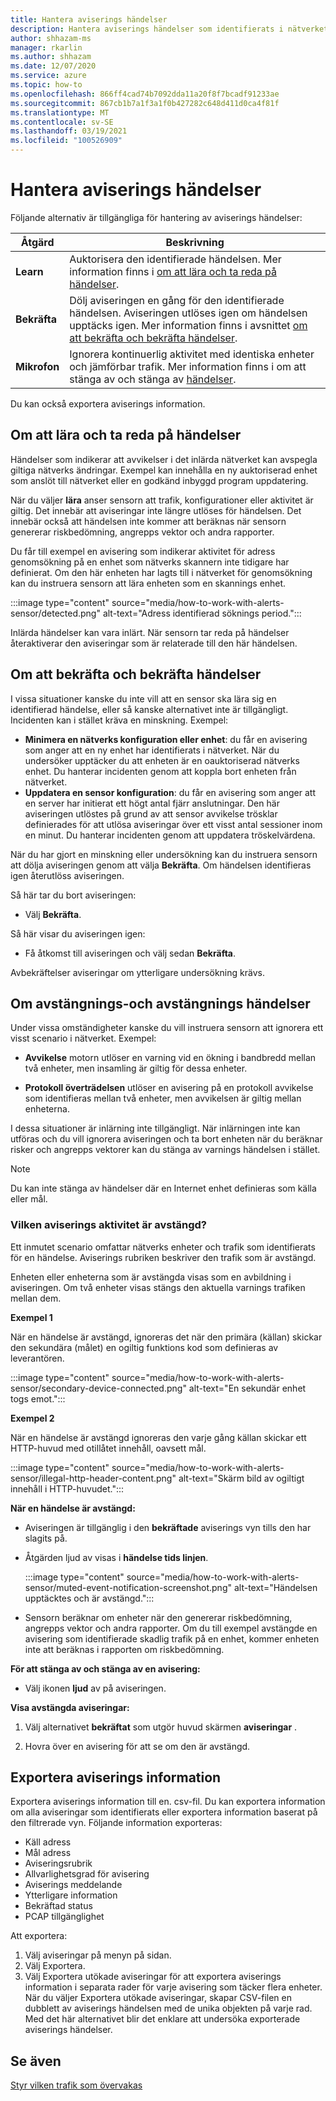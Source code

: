 ```yaml
---
title: Hantera aviserings händelser
description: Hantera aviserings händelser som identifierats i nätverket.
author: shhazam-ms
manager: rkarlin
ms.author: shhazam
ms.date: 12/07/2020
ms.service: azure
ms.topic: how-to
ms.openlocfilehash: 866ff4cad74b7092dda11a20f8f7bcadf91233ae
ms.sourcegitcommit: 867cb1b7a1f3a1f0b427282c648d411d0ca4f81f
ms.translationtype: MT
ms.contentlocale: sv-SE
ms.lasthandoff: 03/19/2021
ms.locfileid: "100526909"
---
```

# <a name="manage-alert-events"></a>Hantera aviserings händelser

Följande alternativ är tillgängliga för hantering av aviserings händelser:

 | Åtgärd | Beskrivning |
 |--|--|
 | **Learn** | Auktorisera den identifierade händelsen. Mer information finns i [om att lära och ta reda på händelser](#about-learning-and-unlearning-events). |
 | **Bekräfta** | Dölj aviseringen en gång för den identifierade händelsen. Aviseringen utlöses igen om händelsen upptäcks igen. Mer information finns i avsnittet [om att bekräfta och bekräfta händelser](#about-acknowledging-and-unacknowledging-events). |
 | **Mikrofon** | Ignorera kontinuerlig aktivitet med identiska enheter och jämförbar trafik. Mer information finns i om att stänga av och stänga av [händelser](#about-muting-and-unmuting-events). |
 
Du kan också exportera aviserings information.
## <a name="about-learning-and-unlearning-events"></a>Om att lära och ta reda på händelser

Händelser som indikerar att avvikelser i det inlärda nätverket kan avspegla giltiga nätverks ändringar. Exempel kan innehålla en ny auktoriserad enhet som anslöt till nätverket eller en godkänd inbyggd program uppdatering.

När du väljer **lära** anser sensorn att trafik, konfigurationer eller aktivitet är giltig. Det innebär att aviseringar inte längre utlöses för händelsen. Det innebär också att händelsen inte kommer att beräknas när sensorn genererar riskbedömning, angrepps vektor och andra rapporter.

Du får till exempel en avisering som indikerar aktivitet för adress genomsökning på en enhet som nätverks skannern inte tidigare har definierat. Om den här enheten har lagts till i nätverket för genomsökning kan du instruera sensorn att lära enheten som en skannings enhet.

:::image type="content" source="media/how-to-work-with-alerts-sensor/detected.png" alt-text="Adress identifierad söknings period.":::

Inlärda händelser kan vara inlärt. När sensorn tar reda på händelser återaktiverar den aviseringar som är relaterade till den här händelsen.

## <a name="about-acknowledging-and-unacknowledging-events"></a>Om att bekräfta och bekräfta händelser

I vissa situationer kanske du inte vill att en sensor ska lära sig en identifierad händelse, eller så kanske alternativet inte är tillgängligt. Incidenten kan i stället kräva en minskning. Exempel:

- **Minimera en nätverks konfiguration eller enhet**: du får en avisering som anger att en ny enhet har identifierats i nätverket. När du undersöker upptäcker du att enheten är en oauktoriserad nätverks enhet. Du hanterar incidenten genom att koppla bort enheten från nätverket.
- **Uppdatera en sensor konfiguration**: du får en avisering som anger att en server har initierat ett högt antal fjärr anslutningar. Den här aviseringen utlöstes på grund av att sensor avvikelse trösklar definierades för att utlösa aviseringar över ett visst antal sessioner inom en minut. Du hanterar incidenten genom att uppdatera tröskelvärdena.

När du har gjort en minskning eller undersökning kan du instruera sensorn att dölja aviseringen genom att välja **Bekräfta**. Om händelsen identifieras igen återutlöss aviseringen.

Så här tar du bort aviseringen:

  - Välj **Bekräfta**.

Så här visar du aviseringen igen:

  - Få åtkomst till aviseringen och välj sedan **Bekräfta**.

Avbekräftelser aviseringar om ytterligare undersökning krävs.

## <a name="about-muting-and-unmuting-events"></a>Om avstängnings-och avstängnings händelser

Under vissa omständigheter kanske du vill instruera sensorn att ignorera ett visst scenario i nätverket. Exempel:

  - **Avvikelse** motorn utlöser en varning vid en ökning i bandbredd mellan två enheter, men insamling är giltig för dessa enheter.

  - **Protokoll överträdelsen** utlöser en avisering på en protokoll avvikelse som identifieras mellan två enheter, men avvikelsen är giltig mellan enheterna.

I dessa situationer är inlärning inte tillgängligt. När inlärningen inte kan utföras och du vill ignorera aviseringen och ta bort enheten när du beräknar risker och angrepps vektorer kan du stänga av varnings händelsen i stället.

> [!NOTE] 
> Du kan inte stänga av händelser där en Internet enhet definieras som källa eller mål.

### <a name="what-alert-activity-is-muted"></a>Vilken aviserings aktivitet är avstängd?

Ett inmutet scenario omfattar nätverks enheter och trafik som identifierats för en händelse. Aviserings rubriken beskriver den trafik som är avstängd.

Enheten eller enheterna som är avstängda visas som en avbildning i aviseringen. Om två enheter visas stängs den aktuella varnings trafiken mellan dem.

**Exempel 1**

När en händelse är avstängd, ignoreras det när den primära (källan) skickar den sekundära (målet) en ogiltig funktions kod som definieras av leverantören.

:::image type="content" source="media/how-to-work-with-alerts-sensor/secondary-device-connected.png" alt-text="En sekundär enhet togs emot.":::

**Exempel 2**

När en händelse är avstängd ignoreras den varje gång källan skickar ett HTTP-huvud med otillåtet innehåll, oavsett mål.

:::image type="content" source="media/how-to-work-with-alerts-sensor/illegal-http-header-content.png" alt-text="Skärm bild av ogiltigt innehåll i HTTP-huvudet.":::

**När en händelse är avstängd:**

- Aviseringen är tillgänglig i den **bekräftade** aviserings vyn tills den har slagits på.

- Åtgärden ljud av visas i **händelse tids linjen**.

  :::image type="content" source="media/how-to-work-with-alerts-sensor/muted-event-notification-screenshot.png" alt-text="Händelsen upptäcktes och är avstängd.":::

- Sensorn beräknar om enheter när den genererar riskbedömning, angrepps vektor och andra rapporter. Om du till exempel avstängde en avisering som identifierade skadlig trafik på en enhet, kommer enheten inte att beräknas i rapporten om riskbedömning.

**För att stänga av och stänga av en avisering:**

- Välj ikonen **ljud** av på aviseringen.

**Visa avstängda aviseringar:**

1. Välj alternativet **bekräftat** som utgör huvud skärmen **aviseringar** .

2. Hovra över en avisering för att se om den är avstängd.  

## <a name="export-alert-information"></a>Exportera aviserings information

Exportera aviserings information till en. csv-fil. Du kan exportera information om alla aviseringar som identifierats eller exportera information baserat på den filtrerade vyn. Följande information exporteras:

- Käll adress
- Mål adress
- Aviseringsrubrik
- Allvarlighetsgrad för avisering
- Aviserings meddelande
- Ytterligare information
- Bekräftad status
- PCAP tillgänglighet

Att exportera:

1. Välj aviseringar på menyn på sidan.
1. Välj Exportera.
1. Välj Exportera utökade aviseringar för att exportera aviserings information i separata rader för varje avisering som täcker flera enheter. När du väljer Exportera utökade aviseringar, skapar CSV-filen en dubblett av aviserings händelsen med de unika objekten på varje rad. Med det här alternativet blir det enklare att undersöka exporterade aviserings händelser.

## <a name="see-also"></a>Se även

[Styr vilken trafik som övervakas](how-to-control-what-traffic-is-monitored.md)
